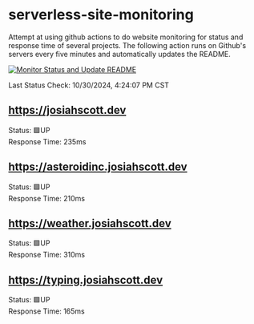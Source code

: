 # serverless-site-monitoring
Attempt at using github actions to do website monitoring for status and response time of several projects. The following action runs on Github's servers every five minutes and automatically updates the README.  

[![Monitor Status and Update README](https://github.com/JosiahSco/serverless-site-monitoring/actions/workflows/monitor.yaml/badge.svg)](https://github.com/JosiahSco/serverless-site-monitoring/actions/workflows/monitor.yaml)

Last Status Check: 10/30/2024, 4:24:07 PM CST

## https://josiahscott.dev
Status: 🟩UP  
Response Time: 235ms

## https://asteroidinc.josiahscott.dev
Status: 🟩UP  
Response Time: 210ms

## https://weather.josiahscott.dev
Status: 🟩UP  
Response Time: 310ms

## https://typing.josiahscott.dev
Status: 🟩UP  
Response Time: 165ms

